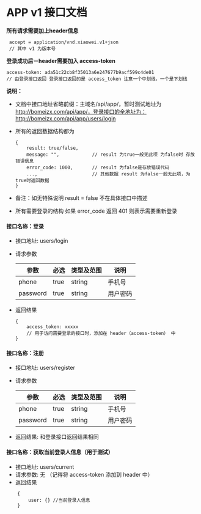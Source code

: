 # APP v1 接口文档
**所有请求需要加上header信息**
	
	 accept = application/vnd.xiaowei.v1+json
	 // 其中 v1 为版本号
	
**登录成功后－header需要加入 access-token**

	access-token: ada51c22cb8f35013a6e247677b9acf599c4de01
	// 由登录接口返回 登录接口返回的是 access_token 注意一个中划线，一个是下划线

**说明：**

* 文档中接口地址省略前缀：主域名/api/app/，暂时测试地址为 http://bomeizx.com/api/app/，登录接口的全地址为：http://bomeizx.com/api/app/users/login
* 所有的返回数据结构都为

	```
	{
		result: true/false,
		message: "",			// result 为true一般无此项 为false时 存放错误信息
		error_code: 1000,		// result 为false是存放错误代码
		...,					// 其他数据 result 为false一般无此项，为true时返回数据
	}	
	```
* 备注：如无特殊说明 result = false 不在具体接口中描述
* 所有需要登录的结构 如果 error_code 返回 401 则表示需要重新登录


#### 接口名称：登录
* 接口地址: users/login
* 请求参数

    |参数|必选|类型及范围|说明|
    |---|---|---|---|
    |phone      |true|string|手机号|
    |password      |true|string|用户密码|

* 返回结果

    ```
    {
    	access_token: xxxxx 
    	// 用于访问需要登录的接口时，添加在 header（access-token） 中
    }
    ```
    
#### 接口名称：注册
* 接口地址: users/register
* 请求参数

    |参数|必选|类型及范围|说明|
    |---|---|---|---|
    |phone      |true|string|手机号|
    |password      |true|string|用户密码|

* 返回结果: 和登录接口返回结果相同


#### 接口名称：获取当前登录人信息（用于测试）
* 接口地址: users/current
* 请求参数: 无 （记得将 access-token 添加到 header 中）
* 返回结果

```
	{
		user: {} //当前登录人信息
	}
```







